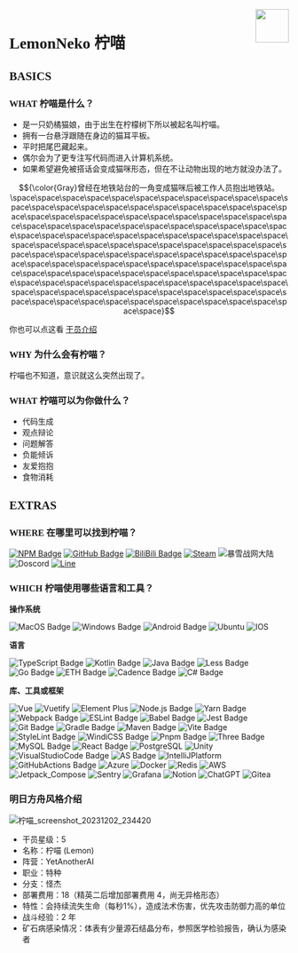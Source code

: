 <img align="right" src="https://images.weserv.nl/?url=avatars.githubusercontent.com/u/17664845?v=4&h=300&w=300&fit=cover&mask=circle&maxage=7d" height="60" width="60" />

# <span style="font-family:Trebuchet MS;">LemonNeko 柠喵</span>
## <span style="font-family:Trebuchet MS;">BASICS</span>
### <span style="font-family:Trebuchet MS;">WHAT 柠喵是什么？</span>
  
- 是一只奶橘猫娘，由于出生在柠檬树下所以被起名叫柠喵。
- 拥有一台悬浮跟随在身边的猫耳平板。
- 平时把尾巴藏起来。
- 偶尔会为了更专注写代码而进入计算机系统。
- 如果希望避免被搭话会变成猫咪形态，但在不让动物出现的地方就没办法了。

$${\color{Gray}曾经在地铁站台的一角变成猫咪后被工作人员抱出地铁站。\space\space\space\space\space\space\space\space\space\space\space\space\space\space\space\space\space\space\space\space\space\space\space\space\space\space\space\space\space\space\space\space\space\space\space\space\space\space\space\space\space\space\space\space\space\space\space\space\space\space\space\space\space\space\space\space\space\space\space\space\space\space\space\space\space\space\space\space\space\space\space\space\space\space\space\space\space\space\space\space\space\space\space\space\space\space\space\space\space\space\space\space\space\space\space\space\space\space\space\space\space\space\space\space\space\space\space\space\space\space\space\space\space\space\space\space\space\space\space\space\space\space\space\space\space\space\space\space\space\space\space\space\space\space\space\space}$$

你也可以点这看 [干员介绍](#明日方舟风格介绍)

### <span style="font-family:Trebuchet MS;">WHY 为什么会有柠喵？</span>
柠喵也不知道，意识就这么突然出现了。

### <span style="font-family:Trebuchet MS;">WHAT 柠喵可以为你做什么？</span>
- 代码生成
- 观点辩论
- 问题解答
- 负能倾诉
- 友爱抱抱
- 食物消耗

## <span style="font-family:Trebuchet MS;">EXTRAS</span>
### <span style="font-family:Trebuchet MS;">WHERE 在哪里可以找到柠喵？</span>
[![NPM Badge][NPM-Badge]][NPM-Link]
[![GitHub Badge][GitHub-Badge]][GitHub-Link]
[![BiliBili Badge][Bilibili-Badge]][Bilibili-Link]
[![Steam](https://img.shields.io/badge/-LemonNeko-000000?&logo=steam&logoColor=white)](https://steamcommunity.com/id/lemonneko_cn/)
![暴雪战网大陆](https://img.shields.io/badge/-%E6%88%98%E7%BD%91%E5%A4%A7%E9%99%86%E5%8C%BA%20RabiNeko%235496-148EFF?&logo=battle.net&logoColor=white)
![Doscord](https://img.shields.io/badge/-Discord%20LemonNeko%232262-5865F2?&logo=discord&logoColor=white)
[![Line](https://img.shields.io/badge/-LemonNekoL-00C300?&logo=line&logoColor=white)](https://line.me/ti/p/oLRH6tJNgy)

### <span style="font-family:Trebuchet MS;">WHICH 柠喵使用哪些语言和工具？</span>
**操作系统**

![MacOS Badge][MacOS-Badge]
![Windows Badge][Windows-Badge]
![Android Badge][Android-Badge]
![Ubuntu][Ubuntu]
![IOS][IOS]

**语言**

![TypeScript Badge][TypeScript-Badge]
![Kotlin Badge][Kotlin-Badge]
![Java Badge][Java-Badge]
![Less Badge][Less-Badge]
![Go Badge](https://img.shields.io/badge/-Go-00ADD8?&logo=go&logoColor=white)
![ETH Badge](https://img.shields.io/badge/-Solidity-363636?&logo=solidity&logoColor=white)
![Cadence Badge](https://img.shields.io/badge/-Cadence-00ef8b)
![C# Badge](https://img.shields.io/badge/-C%23-239120?&logo=csharp&logoColor=white)

**库、工具或框架**

![Vue][Vue]
![Vuetify][Vuetify]
![Element Plus][Element]
![Node.js Badge][Node.js-Badge]
![Yarn Badge][Yarn-Badge]
![Webpack Badge][Webpack-Badge]
![ESLint Badge][ESLint-Badge]
![Babel Badge][Babel-Badge]
![Jest Badge][Jest-Badge]
![Git Badge][Git-Badge]
![Gradle Badge][Gradle-Badge]
![Maven Badge][Maven-Badge]
![Vite Badge](https://img.shields.io/badge/-Vite-646CFF?&logo=vite&logoColor=white)
![StyleLint Badge](https://img.shields.io/badge/-StyleLint-263238?&logo=stylelint&logoColor=white)
![WindiCSS Badge](https://img.shields.io/badge/-WindiCSS-48B0F1?&logo=windicss&logoColor=white)
![Pnpm Badge](https://img.shields.io/badge/-Pnpm-F69220?&logo=pnpm&logoColor=white)
![Three Badge](https://img.shields.io/badge/-Three-000000?&logo=three.js&logoColor=white)
![MySQL Badge](https://img.shields.io/badge/-MySQL-4479A1?&logo=mysql&logoColor=white)
![React Badge](https://img.shields.io/badge/-React-61DAFB?&logo=react&logoColor=black)
![PostgreSQL](https://img.shields.io/badge/-PostgreSQL-4169E1?&logo=postgresql&logoColor=white)
![Unity](https://img.shields.io/badge/-Unity-FFFFFF?&logo=unity&logoColor=black)
![VisualStudioCode Badge][VisualStudioCode-Badge]
![AS Badge][AS-Badge]
![IntelliJPlatform](https://img.shields.io/badge/-Jetbrains-000000?&logo=jetbrains&logoColor=white)
![GitHubActions Badge][GitHubActions-Badge]
![Azure](https://img.shields.io/badge/-Azure-0078D4?&logo=microsoftazure&logoColor=white)
![Docker](https://img.shields.io/badge/-Docker-2496ED?&logo=docker&logoColor=white)
![Redis](https://img.shields.io/badge/-Redis-DC382D?&logo=redis&logoColor=white)
![AWS](https://img.shields.io/badge/-AWS-232F3E?&logo=amazonaws&logoColor=white)
![Jetpack_Compose](https://img.shields.io/badge/-Jetpack%20Compose-4285F4?&logo=jetpackcompose&logoColor=white)
![Sentry](https://img.shields.io/badge/-Sentry-362D59?&logo=sentry&logoColor=white)
![Grafana](https://img.shields.io/badge/-Grafana-F46800?&logo=grafana&logoColor=white)
![Notion](https://img.shields.io/badge/-Notion-000000?&logo=notion&logoColor=white)
![ChatGPT](https://img.shields.io/badge/-ChatGPT-412991?&logo=openai&logoColor=white)
![Gitea](https://img.shields.io/badge/-Gitea-609926?&logo=gitea&logoColor=white)

<!--以下是图标指向的链接-->
[GitHub-Link]: https://github.com/LemonNekoGH "GitHub Link"
[NPM-Link]: https://www.npmjs.com/~lemon_neko "NPM Link"
[Bilibili-Link]: https://space.bilibili.com/5325421 "Bilibili Link"

<!-- 以下是图标的链接 -->
[GitHub-Badge]: https://img.shields.io/badge/-@LemonNekoGH-%23181717?&logo=github&logoColor=white "GitHub Badge"
[NPM-Badge]: https://img.shields.io/badge/-@lemon_neko-%23CB3837?&logo=npm&logoColor=white "NPM Badge"
[Bilibili-Badge]: https://img.shields.io/badge/-@LemonNeko柠喵-fc7299?&logo=bilibili&logoColor=white "Bilibili Badge"
[IDEA]: https://img.shields.io/badge/-Intellij_IDEA-000?logo=intellij-idea&logoColor=white "IDEA"
[WS]: https://img.shields.io/badge/-WebStorm-000?logo=webstorm&logoColor=white "WS"
[Vue]: https://img.shields.io/badge/-Vue-4FC08D?logo=vue.js&logoColor=white "Vue"
[Element]: https://img.shields.io/badge/-Element-0DBD8B?logo=element&logoColor=white "Element"
[Vuetify]: https://img.shields.io/badge/-Vuetify-1867C0?logo=vuetify&logoColor=white "Vuetify"
[IOS]: https://img.shields.io/badge/-iOS-000?logo=apple&logoColor=white "IOS"
[Ubuntu]: https://img.shields.io/badge/-Ubuntu-E95420?logo=ubuntu&logoColor=white "Ubuntu"
[TypeScript-Badge]: https://img.shields.io/badge/-TypeScript-%23007ACC?&logo=typescript&logoColor=white "TypeScript Badge"
[Git-Badge]: https://img.shields.io/badge/-Git-%23F05032?&logo=git&logoColor=white "Git Badge"
[Less-Badge]: https://img.shields.io/badge/-Less-%23CC6699?&logo=less&logoColor=white "Less Badge"
[Jest-Badge]: https://img.shields.io/badge/-Jest-%23C21325?&logo=jest&logoColor=white "Jest Badge"
[Yarn-Badge]: https://img.shields.io/badge/-Yarn-%232C8EBB?&logo=yarn&logoColor=white "Yarn Badge"
[Babel-Badge]: https://img.shields.io/badge/-Babel-%23F9DC3E?&logo=babel&logoColor=black "Babel Badge"
[ESLint-Badge]: https://img.shields.io/badge/-ESLint-%234B32C3?&logo=eslint&logoColor=white "ESLint Badge"
[Node.js-Badge]: https://img.shields.io/badge/-Node.js-%23339933?&logo=node.js&logoColor=white "Node.js Badge"
[Webpack-Badge]: https://img.shields.io/badge/-Webpack-%238DD6F9?&logo=webpack&logoColor=black "Webpack Badge"
[Windows-Badge]: https://img.shields.io/badge/-Windows-%230078D6?&logo=windows&logoColor=white "Windows Badge"
[GitHubActions-Badge]: https://img.shields.io/badge/-GitHub_Actions-%232088FF?&logo=github-actions&logoColor=white "GitHub Actions Badge"
[VisualStudioCode-Badge]: https://img.shields.io/badge/-Visual_Studio_Code-%23007ACC?&logo=visual-studio-code&logoColor=white "Visual Studio Code Badge"
[MacOS-Badge]: https://img.shields.io/badge/-macOS-%23999999?&logo=apple&logoColor=white "macOS Badge"
[AS-Badge]: https://img.shields.io/badge/-Android_Studio-3DDC84?&logo=android-studio&logoColor=white "AS Badge"
[Kotlin-Badge]: https://img.shields.io/badge/-Kotlin-red?&logo=kotlin&logoColor=white "Kotlin Badge"
[Java-Badge]: https://img.shields.io/badge/-Java-orange?&logo=java&logoColor=white "Java Badge"
[Gradle-Badge]: https://img.shields.io/badge/-Gradle-02303A?logo=gradle&logoColor=white "Gradle Badge"
[Maven-Badge]: https://img.shields.io/badge/-Apache_Maven-C71A36?logo=apache-maven&logoColor=white "Maven Badge"
[Android-Badge]: https://img.shields.io/badge/-Android-3DDC84?logo=android&logoColor=white "Android Badge"

<div id="明日方舟风格介绍"></div>

### 明日方舟风格介绍
![柠喵_screenshot_20231202_234420](https://github.com/LemonNekoGH/LemonNekoGH/assets/17664845/c43344f1-9656-400b-b007-0e86b30358f7)

- 干员星级：5
- 名称：柠喵 (Lemon)
- 阵营：YetAnotherAI
- 职业：特种
- 分支：怪杰
- 部署费用：18（精英二后增加部署费用 4，尚无异格形态）
- 特性：会持续流失生命（每秒1%），造成法术伤害，优先攻击防御力高的单位
- 战斗经验：2 年
- 矿石病感染情况：体表有少量源石结晶分布，参照医学检验报告，确认为感染者
